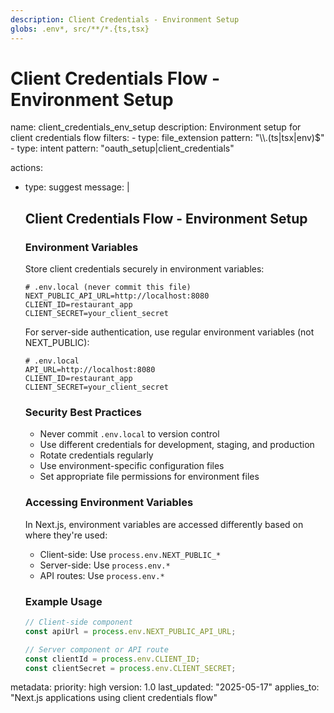 ```yaml
---
description: Client Credentials - Environment Setup
globs: .env*, src/**/*.{ts,tsx}
---
```


# Client Credentials Flow - Environment Setup

<rule>
name: client_credentials_env_setup
description: Environment setup for client credentials flow
filters:
  - type: file_extension
    pattern: "\\.(ts|tsx|env)$"
  - type: intent
    pattern: "oauth_setup|client_credentials"

actions:
  - type: suggest
    message: |
      ## Client Credentials Flow - Environment Setup

      ### Environment Variables

      Store client credentials securely in environment variables:

      ```env
      # .env.local (never commit this file)
      NEXT_PUBLIC_API_URL=http://localhost:8080
      CLIENT_ID=restaurant_app
      CLIENT_SECRET=your_client_secret
      ```

      For server-side authentication, use regular environment variables (not NEXT_PUBLIC):

      ```env
      # .env.local
      API_URL=http://localhost:8080
      CLIENT_ID=restaurant_app
      CLIENT_SECRET=your_client_secret
      ```

      ### Security Best Practices

      - Never commit `.env.local` to version control
      - Use different credentials for development, staging, and production
      - Rotate credentials regularly
      - Use environment-specific configuration files
      - Set appropriate file permissions for environment files

      ### Accessing Environment Variables

      In Next.js, environment variables are accessed differently based on where they're used:
      
      - Client-side: Use `process.env.NEXT_PUBLIC_*`
      - Server-side: Use `process.env.*`
      - API routes: Use `process.env.*`

      ### Example Usage

      ```typescript
      // Client-side component
      const apiUrl = process.env.NEXT_PUBLIC_API_URL;

      // Server component or API route
      const clientId = process.env.CLIENT_ID;
      const clientSecret = process.env.CLIENT_SECRET;
      ```

metadata:
  priority: high
  version: 1.0
  last_updated: "2025-05-17"
  applies_to: "Next.js applications using client credentials flow"
</rule>
